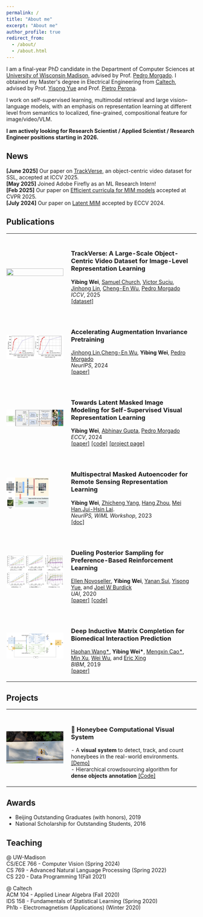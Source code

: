 ```yaml
---
permalink: /
title: "About me"
excerpt: "About me"
author_profile: true
redirect_from: 
  - /about/
  - /about.html
---
```


I am a final-year PhD candidate in the Department of Computer Sciences at [University of Wisconsin Madison](https://www.cs.wisc.edu), advised by Prof. [Pedro Morgado](https://pedro-morgado.github.io). I obtained my Master's degree in Electrical Engineering from [Caltech](https://www.ee.caltech.edu), advised by Prof. [Yisong Yue](http://www.yisongyue.com) and Prof. [Pietro Perona](https://www.eas.caltech.edu/people/perona). 

I work on self-supervised learning, multimodal retrieval and large vision–language models,  with an emphasis on representation learning at different level from semantics to localized, fine-grained, compositional feature for image/video/VLM.

**I am actively looking for Research Scientist / Applied Scientist / Research Engineer positions starting in 2026.**

<h2>News</h2>

**[June 2025]** Our paper on [TrackVerse](https://github.com/MMPLab/TrackVerse), an object-centric video dataset for SSL, accepted at ICCV 2025. <br/> 
**[May 2025]** Joined Adobe Firefly as an ML Research Intern! <br/> 
**[Feb 2025]** Our paper on [Efficient curricula for MIM models](https://arxiv.org/abs/2411.10685) accepted at CVPR 2025. <br/> 
**[July 2024]** Our paper on [Latent MIM](https://github.com/yibingwei-1/LatentMIM) accepted by ECCV 2024. <br/> 


<style>
table, td, th, tr {
   border: none!important;
   font-size: 14px;
}
</style>

<h2>Publications</h2>
<table cellspacing="0" cellpadding="0">
<tr>
<td style="padding:0px;width:30%;vertical-align:middle">
  <img src="../images/trackverse.gif" height="100%" width="100%" style="border-style: none">
</td>
<td style="padding:20px;width:70%;vertical-align:middle">  
  <h3>TrackVerse: A Large-Scale Object-Centric Video Dataset for Image-Level Representation Learning</h3>
  <b>Yibing Wei</b>, <a href="https://www.samdchurch.com">Samuel Church</a>, <a href="https://www.linkedin.com/in/victorsuciu/"> Victor Suciu</a>, <a href="https://scholar.google.com/citations?user=v4UwIYMAAAAJ&hl=en">Jinhong Lin</a>, <a href="https://cewu.github.io/">Cheng-En Wu</a>,  <a href="https://pedro-morgado.github.io/">Pedro Morgado</a>
  <br>
  <em>ICCV</em>, 2025
  <br>
  <div>
    <a href="https://github.com/MMPLab/TrackVerse">[dataset]</a>
  </div>  
</td>
</tr>
<tr>
<td style="padding:0px;width:30%;vertical-align:middle">
  <img src="../images/FASTCL.png" height="100%" width="100%" style="border-style: none">
</td>
<td style="padding:20px;width:70%;vertical-align:middle">  
  <h3>Accelerating Augmentation Invariance Pretraining</h3>
  <a href="https://scholar.google.com/citations?user=v4UwIYMAAAAJ&hl=en">Jinhong Lin</a>,<a href="https://cewu.github.io/">Cheng-En Wu</a>, <b>Yibing Wei</b>,  <a href="https://pedro-morgado.github.io/">Pedro Morgado</a>
  <br>
  <em>NeurIPS</em>, 2024
  <br>
  <div>
    <a href="https://arxiv.org/abs/2410.22364">[paper]</a>
  </div>  
</td>
</tr>
<tr>
<td style="padding:0px;width:30%;vertical-align:middle">
  <img src="../images/latentMIM.png" height="100%" width="100%" style="border-style: none">
</td>
<td style="padding:20px;width:70%;vertical-align:middle">  
  <h3>Towards Latent Masked Image Modeling for Self-Supervised
Visual Representation Learning</h3>
  <b>Yibing Wei</b>, <a href="http://www.cs.cmu.edu/~abhinavg/">Abhinav Gupta</a>,  <a href="https://pedro-morgado.github.io/">Pedro Morgado</a>
  <br>
  <em>ECCV</em>, 2024
  <br>
  <div>
    <a href="https://arxiv.org/pdf/2407.15837">[paper]</a>
    <a href="https://github.com/yibingwei-1/LatentMIM">[code]</a>
    <a href="https://yibingwei-1.github.io/projects/lmim/lmim.html">[project page]</a>
  </div>  
</td>
</tr>    
<tr>
<td style="padding:0px;width:30%;vertical-align:middle;horizontal-align:middle">
  <img src="../images/rsmmae.png" height="75%" width="75%" style="border-style: none">
</td>
<td style="padding:20px;width:70%;vertical-align:middle">  
  <h3>Multispectral Masked
Autoencoder for Remote Sensing Representation Learning</h3>
  <b>Yibing Wei</b>, <a href="https://www.linkedin.com/in/yangzc/">Zhicheng Yang</a>,  <a href="https://www.linkedin.com/in/hang-joey-zhou/">Hang Zhou</a>, <a href="https://www.linkedin.com/in/mei-han-a6b4b94/">Mei Han</a>,<a href="http://www.larry-lai.com/research.html">Jui-Hsin Lai</a>.
  <br>
  <em>NeurIPS, WiML Workshop</em>, 2023
  <br>
  <div>
    <a href="https://docs.google.com/document/d/138cEkhXigmRdgPSj2Z3rYQ5y3YBTjTWu/edit?usp=sharing&ouid=113584289323171282848&rtpof=true&sd=true">[doc]</a>
  </div>  
</td>
</tr>    
<tr>
<td style="padding:0px;width:30%;vertical-align:middle">
  <img src="../images/PRSL.jpg" height="100%" width="100%" style="border-style: none">
</td>
<td style="padding:20px;width:70%;vertical-align:middle">  
  <h3>Dueling Posterior Sampling for
Preference-Based Reinforcement Learning</h3>
  <a href="https://ernovoseller.github.io">Ellen Novoseller</a>, <b>Yibing Wei</b>,  <a href="https://yanansui.com">Yanan Sui</a>, <a href="http://www.yisongyue.com">Yisong Yue</a>, and <a href="https://www.eas.caltech.edu/people/jburdick">Joel W Burdick</a>
  <br>
  <em>UAI</em>, 2020
  <br>
  <div>
    <a href="https://arxiv.org/abs/1908.01289">[paper]</a> <a href="https://github.com/ernovoseller/DuelingPosteriorSampling">[code]</a>
  </div>  
</td>
</tr>    
<tr>
<td style="padding:0px;width:30%;vertical-align:middle">
  <img src="../images/DIMC.jpg" height="100%" width="100%" style="border-style: none">
</td>
<td style="padding:20px;width:70%;vertical-align:middle">  
  <h3>Deep Inductive Matrix Completion
for Biomedical Interaction Prediction</h3>
  <a href="https://haohanwang.github.io">Haohan Wang*</a>, <b>Yibing Wei*</b>, <a href="https://www.linkedin.com/in/mxin/">Mengxin Cao*</a>, <a href="https://scholars.cmu.edu/6103-min-xu">Min Xu</a>, <a href="">Wei Wu</a>, and <a href="https://www.cs.cmu.edu/~epxing/">Eric Xing</a>
  <br>
  <em>BIBM</em>, 2019
  <br>
  <div>
    <a href="https://ieeexplore.ieee.org/document/8983275">[paper]</a>
  </div>  
</td>
</tr>
</table>


<h2>Projects</h2>
<table cellspacing="0" cellpadding="0">
<tr>
<td style="padding:0px;width:30%;vertical-align:middle">
  <img src="../images/bee.jpg" height="100%" width="100%" style="border-style: none">
</td>
<td style="padding:20px;width:70%;vertical-align:middle">  
  <h3>🐝 Honeybee Computational Visual System</h3>
  - A <b>visual system</b> to detect, track, and count honeybees in the real-world environments. <a href="https://www.youtube.com/watch?v=e2AaZVANBX8">[Demo]</a> <br>
  - Hierarchical crowdsourcing algorithm for <b>dense objects annotation</b> 
    <a href="https://github.com/yibingwei-1/Caltech-Honeybee">[Code]</a>
</td>
</tr>
</table>


<h2>Awards</h2>

- Beijing Outstanding Graduates (with honors), 2019
- National Scholarship for Outstanding Students, 2016


<h2>Teaching</h2>

@ UW-Madison <br>
CS/ECE 766 - Computer Vision (Spring 2024) <br>
CS 769 - Advanced Natural Language Processing (Spring 2022)<br>
CS 220 - Data Programming 1(Fall 2021) 

@ Caltech<br>
ACM 104 - Applied Linear Algebra (Fall 2020) <br>
IDS 158 - Fundamentals of Statistical Learning (Spring 2020) <br>
Ph1b - Electromagnetism (Applications) (Winter 2020) <br>
